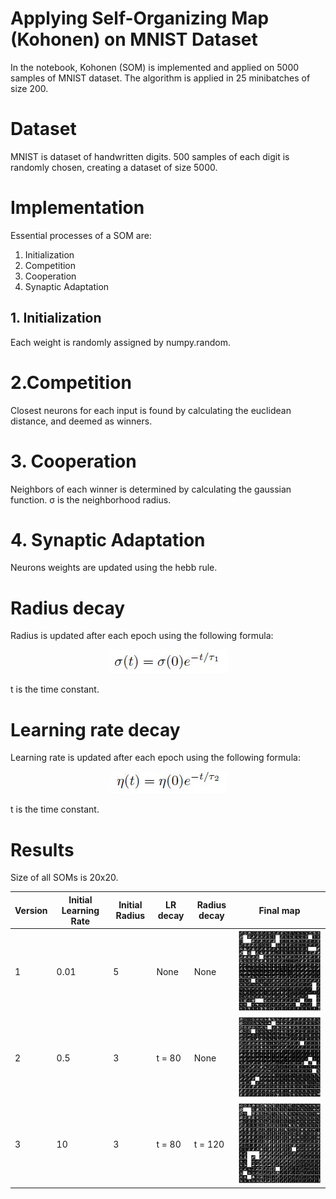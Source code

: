 # Applying Self-Organizing Map (Kohonen) on MNIST Dataset

In the notebook, Kohonen (SOM) is implemented and applied on 5000 samples of MNIST dataset. The algorithm is applied in 25 minibatches of size 200.

# Dataset

MNIST is dataset of handwritten digits. 500 samples of each digit is randomly chosen, creating a dataset of size 5000.

# Implementation

Essential processes of a SOM are:

1. Initialization
2. Competition
3. Cooperation
4. Synaptic Adaptation

## 1. Initialization

Each weight is randomly assigned by numpy.random.

# 2.Competition

Closest neurons for each input is found by calculating the euclidean distance, and deemed as winners.

# 3. Cooperation

Neighbors of each winner is determined by calculating the gaussian function. σ is the neighborhood radius.

# 4. Synaptic Adaptation

Neurons weights are updated using the hebb rule.

# Radius decay

Radius is updated after each epoch using the following formula:

<p style="text-align:center;">
<img src="./images/rdecay.jpg"/>
</p>

t is the time constant.

# Learning rate decay

Learning rate is updated after each epoch using the following formula:

<p style="text-align:center;">
<img src="./images/lrdecay.jpg"/>
</p>

t is the time constant.

# Results

Size of all SOMs is 20x20.

<table class="tg">
<thead>
  <tr>
    <th class="tg-0pky">Version</th>
    <th class="tg-0lax">Initial Learning Rate</th>
    <th class="tg-0lax">Initial Radius</th>
    <th class="tg-0lax">LR decay</th>
    <th class="tg-0lax">Radius decay</th>
    <th class="tg-0lax">Final map</th>
  </tr>
</thead>
<tbody>
  <tr>
    <td class="tg-0lax">1</td>
    <td class="tg-0lax">0.01</td>
    <td class="tg-0lax">5</td>
    <td class="tg-0lax">None</td>
    <td class="tg-0lax">None</td>
    <td class="tg-0lax"><img width="500" src="./images/map1.jpg"/></td>
  </tr>
  <tr>
    <td class="tg-0lax">2</td>
    <td class="tg-0lax">0.5</td>
    <td class="tg-0lax">3</td>
    <td class="tg-0lax">t = 80</td>
    <td class="tg-0lax">None</td>
    <td class="tg-0lax"><img width="500" src="./images/map2.jpg"/></td>
  </tr>
  <tr>
    <td class="tg-0lax">3</td>
    <td class="tg-0lax">10</td>
    <td class="tg-0lax">3</td>
    <td class="tg-0lax">t = 80</td>
    <td class="tg-0lax">t = 120</td>
    <td class="tg-0lax"><img width="500" src="./images/map3.jpg"/></td>
  </tr>
</tbody>
</table>
